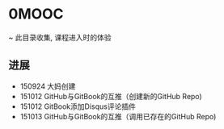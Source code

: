# 0MOOC
~ 此目录收集, 课程进入时的体验

## 进展

- 150924 大妈创建
- 151012 GitHub与GitBook的互推（创建新的GitHub Repo)
- 151012 GitBook添加Disqus评论插件
- 151013 GitHub与GitBook的互推（调用已存在的GitHub Repo)